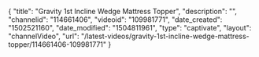 {
    "title": "Gravity 1st Incline Wedge Mattress Topper",
    "description": "",
    "channelid": "114661406",
    "videoid": "109981771",
    "date_created": "1502521160",
    "date_modified": "1504811961",
    "type": "captivate",
    "layout": "channelVideo",
    "url": "\/latest-videos\/gravity-1st-incline-wedge-mattress-topper\/114661406-109981771"
}